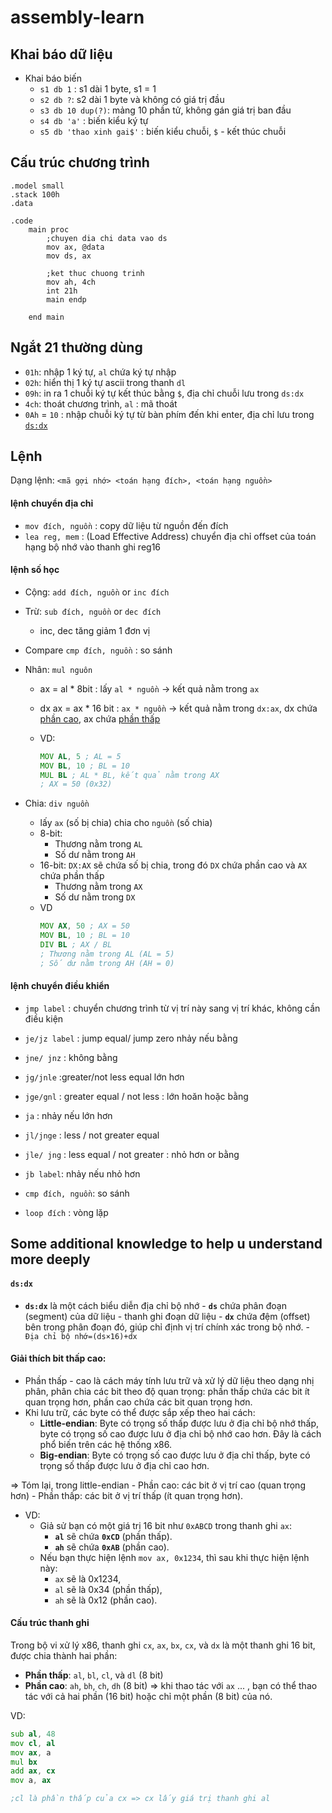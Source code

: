 # assembly-learn

## Khai báo dữ liệu
- Khai báo biến
	- `s1 db 1` : s1 dài 1 byte, s1 = 1
	- `s2 db ?`: s2 dài 1 byte và không có giá trị đầu
	- `s3 db 10 dup(?)`: mảng 10 phần tử, không gán giá trị ban đầu
	- `s4 db 'a'` : biến kiểu ký tự
	- `s5 db 'thao xinh gai$'` : biến kiểu chuỗi, `$` - kết thúc chuỗi

## Cấu trúc chương trình
```assembly
.model small
.stack 100h
.data

.code
	main proc
		;chuyen dia chi data vao ds
		mov ax, @data
		mov ds, ax

		;ket thuc chuong trinh
		mov ah, 4ch
		int 21h
		main endp
		
	end main
```

## Ngắt 21 thường dùng
- `01h`: nhập 1 ký tự, `al` chứa ký tự nhập
- `02h`: hiển thị 1 ký tự ascii trong thanh `dl`
- `09h`: in ra 1 chuỗi ký tự kết thúc bằng `$`, địa chỉ chuỗi lưu trong `ds:dx`
- `4ch`: thoát chương trình, `al` : mã thoát
- `0Ah` = `10` : nhập chuỗi ký tự từ bàn phím đến khi enter, địa chỉ lưu trong [`ds:dx`](#`ds:dx`)
 




## Lệnh
Dạng lệnh: `<mã gợi nhớ> <toán hạng đích>, <toán hạng nguồn>`
####  lệnh chuyển địa chỉ
- `mov đích, nguồn` : copy dữ liệu từ nguồn đến đích
- `lea reg, mem` : (Load Effective Address) chuyển địa chỉ offset của toán hạng bộ nhớ vào thanh ghi reg16
#### lệnh số học
- Cộng: `add đích, nguồn` or `inc đích`
- Trừ: `sub đích, nguồn` or `dec đích` 
	- inc, dec tăng giảm 1 đơn vị

- Compare `cmp đích, nguồn` : so sánh

- Nhân: `mul nguôn`
	- ax = al * 8bit  : lấy `al * nguồn` -> kết quả nằm trong `ax`
	- dx ax = ax  *  16 bit : `ax * nguồn` -> kết quả nằm trong `dx:ax`, dx chứa [phần cao](#Giải-thích-bit-thấp-cao:), ax chứa [phần thấp](#Giải-thích-bit-thấp-cao:)
		
	- VD:
		```asm
		MOV AL, 5 ; AL = 5 
		MOV BL, 10 ; BL = 10 
		MUL BL ; AL * BL, kết quả nằm trong AX 
		; AX = 50 (0x32)
		```
- Chia: `div nguồn`
	- lấy `ax` (số bị chia) chia cho `nguồn` (số chia)
	- 8-bit:
		- Thương nằm trong `AL`
		- Số dư nằm trong `AH`
	- 16-bit:  `DX:AX` sẽ chứa số bị chia, trong đó `DX` chứa phần cao và `AX` chứa phần thấp
		- Thương nằm trong `AX`
		- Số dư nằm trong `DX`
	- VD
		```asm
		MOV AX, 50 ; AX = 50 
		MOV BL, 10 ; BL = 10 
		DIV BL ; AX / BL 
		; Thương nằm trong AL (AL = 5) 
		; Số dư nằm trong AH (AH = 0)
		```


#### lệnh chuyển điều khiển
- `jmp label` : chuyển chương trình từ vị trí này sang vị trí khác, không cần điều kiện
- `je/jz label` : jump equal/ jump zero nhảy nếu bằng
- `jne/ jnz` : không bằng

- `jg/jnle` :greater/not less equal lớn hơn
- `jge/gnl` : greater equal / not less : lớn hoăn hoặc bằng
- `ja` :  nhảy nếu lớn hơn

- `jl/jnge` : less / not greater equal
- `jle/ jng` : less equal / not greater : nhỏ hơn or bằng
- `jb label`: nhảy nếu nhỏ hơn

- `cmp đích, nguồn`: so sánh

- `loop đích` : vòng lặp

## Some additional knowledge to help u understand more deeply
#### `ds:dx`
- **`ds:dx`** là một cách biểu diễn địa chỉ bộ nhớ
		- **`ds`** chứa phân đoạn (segment) của dữ liệu - thanh ghi đoạn dữ liệu
		- **`dx`** chứa đệm (offset) bên trong phân đoạn đó, giúp chỉ định vị trí chính xác trong bộ nhớ.
		- ` Địa chỉ bộ nhớ=(ds×16)+dx`

#### Giải thích bit thấp cao:
- Phần thấp - cao là cách máy tính lưu trữ và xử lý dữ liệu theo dạng nhị phân,  phân chia các bit theo độ quan trọng: phần thấp chứa các bit ít quan trọng hơn, phần cao chứa các bit quan trọng hơn.
- Khi lưu trữ, các byte có thể được sắp xếp theo hai cách:
	- **Little-endian**: Byte có trọng số thấp được lưu ở địa chỉ bộ nhớ thấp, byte có trọng số cao được lưu ở địa chỉ bộ nhớ cao hơn. Đây là cách phổ biến trên các hệ thống x86.
	- **Big-endian**: Byte có trọng số cao được lưu ở địa chỉ thấp, byte có trọng số thấp được lưu ở địa chỉ cao hơn.

=> Tóm lại, trong little-endian
	- Phần cao: các bit ở vị trí cao (quan trọng hơn)
	- Phần thấp: các bit ở vị trí thấp (ít quan trọng hơn).
- VD:
	- Giả sử bạn có một giá trị 16 bit như `0xABCD` trong thanh ghi `ax`:
		- **`al`** sẽ chứa **`0xCD`** (phần thấp).
		- **`ah`** sẽ chứa **`0xAB`** (phần cao).
	- Nếu bạn thực hiện lệnh `mov ax, 0x1234`, thì sau khi thực hiện lệnh này:
		- `ax` sẽ là 0x1234,
		- `al` sẽ là 0x34 (phần thấp),
		- `ah` sẽ là 0x12 (phần cao).

#### Cấu trúc thanh ghi
Trong bộ vi xử lý x86, thanh ghi `cx`, `ax`, `bx`, `cx`, và `dx` là một thanh ghi 16 bit, được chia thành hai phần:
- **Phần thấp**: `al`, `bl`, `cl`, và `dl` (8 bit)
- **Phần cao**: `ah`, `bh`, `ch`, `dh` (8 bit)
	=> khi thao tác với `ax` ... , bạn có thể thao tác với cả hai phần (16 bit) hoặc chỉ một phần (8 bit) của nó.

VD:
```asm
sub al, 48             
mov cl, al
mov ax, a             
mul bx                  
add ax, cx             
mov a, ax   

;cl là phần thấp của cx => cx lấy giá trị thanh ghi al
```


